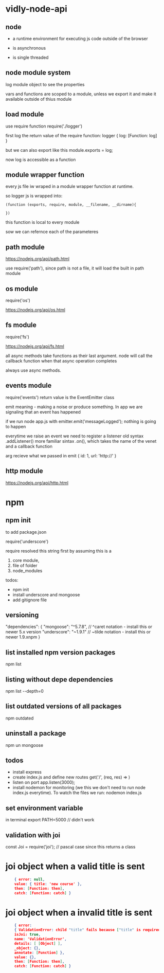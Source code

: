 # vidly-node-api

## node

- a runtime environment for executing js code outside of the browser

- is asynchronous

- is single threaded

## node module system

log module object to see the properties

vars and functions are scoped to a module, unless we export it
and make it available outside of thius module

## load module

use require function
require('./logger')

first log the return value of the require function:
logger { log: [Function: log] }

but we can also export like this
module.exports = log;

now log is accessible as a function

## module wrapper function

every js file iw wraped in a module wrapper function at runtime.

so logger js is wrapped into:

```
(function (exports, require, module, __filename, __dirname){

})

```

this function is local to every module

sow we can refernce each of the parameteres

## path module

https://nodejs.org/api/path.html

use require('path'), since path is not a file, it will load the built in path module

## os module

require('os')

https://nodejs.org/api/os.html

## fs module

require('fs')

https://nodejs.org/api/fs.html

all async methods take functions as their last argument.
node will call the callback function when that async operation completes

always use async methods.

## events module

require('events') return value is the EventEmitter class

emit meaning - making a noise or produce something. In app we are signaling that an event has happened

if we run node app.js with emitter.emit('messageLogged'); nothing is going to happen

everytime we raise an event we need to register a listener
old syntax
.addListener()
more familiar sintax
.on(),
which takes the name of the venet and a callback function

arg recieve what we passed in emit { id: 1, url: 'http://' }

## http module

https://nodejs.org/api/http.html

# npm

## npm init

to add package.json

require('underscore')

require resolved this string first by assuming this is a

1. core module,
2. file of folder
3. node_modules

todos:

- npm init
- install underscore and mongoose
- add gitignore file

## versioning

"dependencies": {
"mongoose": "^5.7.8", // ^caret notation - install this or newer 5.x version
"underscore": "~1.9.1" // ~tilde notation - install this or newer 1.9.xnpm
}

## list installed npm version packages

npm list

## listing without depe dependencies

npm list --depth=0

## list outdated versions of all packages

npm outdated

## uninstall a package

npm un mongoose

## todos

- install express
- create index.js and define new routes
  get('/', (req, res) => )
- listen on port app.listen(3000);
- install nodemon for monitoring (we this we don't need to run node index.js everytime). To watch the files we run: nodemon index.js

## set environment variable

in terminal export PATH=5000 // didn't work

## validation with joi

const Joi = require('joi'); // pascal case since this returns a class

# joi object when a valid title is sent

```json
    { error: null,
    value: { title: 'new course' },
    then: [Function: then],
    catch: [Function: catch] }
```

# joi object when a invalid title is sent

```json
    { error:
    { ValidationError: child "title" fails because ["title" is required]......
    isJoi: true,
    name: 'ValidationError',
    details: [ [Object] ],
    _object: {},
    annotate: [Function] },
    value: {},
    then: [Function: then],
    catch: [Function: catch] }
```
